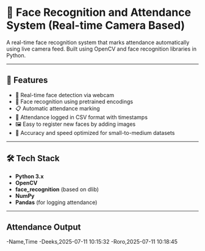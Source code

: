 # 🎯 Face Recognition and Attendance System (Real-time Camera Based)

A real-time face recognition system that marks attendance automatically using live camera feed. Built using OpenCV and face recognition libraries in Python.

---

## 🚀 Features

- 🎥 Real-time face detection via webcam
- 🧠 Face recognition using pretrained encodings
- 📋 Automatic attendance marking
- 📁 Attendance logged in CSV format with timestamps
- 🖼️ Easy to register new faces by adding images
- 🧪 Accuracy and speed optimized for small-to-medium datasets

---

## 🛠️ Tech Stack

- **Python 3.x**
- **OpenCV**
- **face_recognition** (based on dlib)
- **NumPy**
- **Pandas** (for logging attendance)

---

## Attendance Output

-Name,Time
-Deeks,2025-07-11 10:15:32
-Roro,2025-07-11 10:18:45


